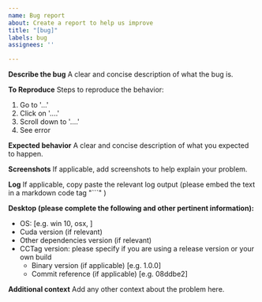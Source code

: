 ```yaml
---
name: Bug report
about: Create a report to help us improve
title: "[bug]"
labels: bug
assignees: ''

---
```


**Describe the bug**
A clear and concise description of what the bug is.

**To Reproduce**
Steps to reproduce the behavior:
1. Go to '...'
2. Click on '....'
3. Scroll down to '....'
4. See error

**Expected behavior**
A clear and concise description of what you expected to happen.

**Screenshots**
If applicable, add screenshots to help explain your problem.

**Log**
If applicable, copy paste the relevant log output (please embed the text in a markdown code tag "\`\`\`" )

**Desktop (please complete the following and other pertinent information):**
 - OS: [e.g. win 10, osx, ]
 - Cuda version (if relevant)
 - Other dependencies version (if relevant)
 - CCTag version: please specify if you are using a release version or your own build
   - Binary version (if applicable) [e.g. 1.0.0]
   - Commit reference (if applicable) [e.g. 08ddbe2]

**Additional context**
Add any other context about the problem here.
